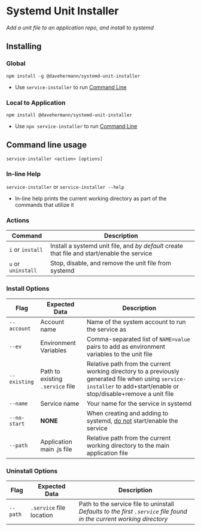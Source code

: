 # Systemd Unit Installer

*Add a unit file to an application repo, and install to systemd*

## Installing

### Global

`npm install -g @davehermann/systemd-unit-installer`

+ Use `service-installer` to run [Command Line](#command-line-usage)

### Local to Application

`npm install @davehermann/systemd-unit-installer`

+ Use `npx service-installer` to run [Command Line](#command-line-usage)

## Command line usage

`service-installer <action> [options]`

### In-line Help

`service-installer` or `service-installer --help`

+ In-line help prints the current working directory as part of the commands that utilize it

### Actions

| Command | Description |
| ------- | ----------- |
| `i` or `install` | Install a systemd unit file, and *by default* create that file and start/enable the service |
| `u` or `uninstall` | Stop, disable, and remove the unit file from systemd |

### Install Options

| Flag | Expected Data | Description |
| ---- | ------------- | ----------- |
| `--account` | Account name | Name of the system account to run the service as |
| `--ev` | Environment Variables | Comma-separated list of `NAME=value` pairs to add as environment variables to the unit file |
| `--existing` | Path to existing `.service` file | Relative path from the current working directory to a previously generated file when using `service-installer` to add+start/enable or stop/disable+remove a unit file |
| `--name` | Service name | Your name for the service in systemd |
| `--no-start` | **NONE** | When creating and adding to systemd, <u>do not</u> start/enable the service |
| `--path` | Application main .js file | Relative path from the current working directory to the main application file |

### Uninstall Options

| Flag | Expected Data | Description |
| ---- | ------------- | ----------- |
| `--path` | `.service` file location | Path to the service file to uninstall<br />*Defaults to the first `.service` file found in the current working directory* |
